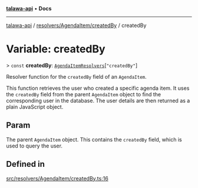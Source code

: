 [**talawa-api**](../../../../README.md) • **Docs**

***

[talawa-api](../../../../modules.md) / [resolvers/AgendaItem/createdBy](../README.md) / createdBy

# Variable: createdBy

\> `const` **createdBy**: [`AgendaItemResolvers`](../../../../types/generatedGraphQLTypes/type-aliases/AgendaItemResolvers.md)\[`"createdBy"`\]

Resolver function for the `createdBy` field of an `AgendaItem`.

This function retrieves the user who created a specific agenda item.
It uses the `createdBy` field from the parent `AgendaItem` object to find the corresponding user in the database.
The user details are then returned as a plain JavaScript object.

## Param

The parent `AgendaItem` object. This contains the `createdBy` field, which is used to query the user.

## Defined in

[src/resolvers/AgendaItem/createdBy.ts:16](https://github.com/PalisadoesFoundation/talawa-api/blob/c952c7a3bfd4b8b910fbae10313f5402ade5a9d4/src/resolvers/AgendaItem/createdBy.ts#L16)
